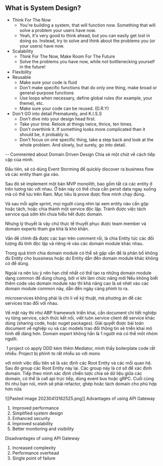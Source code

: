 ##  What is System Design?
- Think For The Now
     - You're building a system, that will function now. Something that will solve a problem your users have now.
     - Yeah, it's very good to think ahead, but you can easily get lost in doing so. Instead, try to solve and think about the problems you (or your users) have now.
- Scalability
     - Think For The Now, Make Room For The Future
     - Solve the problems you have now, while not bottlenecking yourself in the future!
- Flexibility
- Reusable
     - Make sure your code is fluid
     - Don't make specific functions that do only one thing, make broad or general-purpose functions
     - Use loops when necessary, define global rules (for example, your theme), etc.
     - Make sure your code can be reused. (D.R.Y)
- Don't GO into detail Prematurely, and K.I.S.S
     - Don't dive into your design head first.
     - Take your time. Relook at things twice, thrice, ten times.
     - Don't overthink it. If something looks more complicated than it should be, it probably is.
     - Don't focus on one specific thing, take a step back and look at the whole problem. And slowly, but surely, go into detail.

-- Commented about Domain Driven Design
Chia sẻ một chút về cách tiếp cập của mình.

Đầu tiên, sẽ có dùng Event Storming để quickly discover ra business flow và các entity tham gia vào.

Sau đó sẽ implement một bản MVP monolith, bao gồm tất cả các entity ở trên tương tác với nhau. Ở bản này có thể chưa cần persit data ngay xuống mà có thể lưu trên Ram. Mục tiêu là prove được flow mình chạy đúng.

Và sau mỗi aglie sprint, mọi người cùng nhìn lại xem entity nào cần gộp hoặc tách, hoặc chia thành một service độc lập. Tránh được việc tách service quá sớm khi chưa hiểu hết được domain.

Nhưng lý thuyết là vậy chứ thực tế thuyết phục được team member và domain experts tham gia khá là khó khăn.

Vấn đề chính đã được các bạn trên comment rồi, là chia Entity tức các đối tượng đủ tính độc lập và riêng rẽ vào các domain module khác nhau.

Trong quá trình chia domain module có thể sẽ gặp vấn đề là phân bổ không đủ Entity cho bussiness hoặc dư Entity dẫn đến domain module khác không có để dùng.

Ngoài ra nên lưu ý nên hạn chế nhất có thể tạo ra những domain module dạng common để dùng chung, bởi vì khi làm chức năng mới Nếu không biết thêm code vào domain module nào thì khả năng cao là sẽ nhét vào các domain module common này, dẫn đến ngày càng phình to ra.

microservices không phải là chi li về kỹ thuật, mà phương án để các services trao đổi với nhau.

Về mặt này thì như ABP framework triển khai, cần document chi tiết nghiệp vụ từng service, cách thức kết nối, viết luôn service client để service khác dùng (sharing code, hoặc nuget packages). Giải quyết được bài toán document về nghiệp vụ và các models trao đổi thông tin sẽ triển khai mô hình dễ dàng hơn. Domain expert không hẳn là 1 người mà có thể môt nhóm người.


 1 project có apply DDD kèm thêm Mediator, mình thấy boilerplate code rất nhiều. Project bị phình to rất nhiều so với mono

 với mình việc đầu tiên sẽ là xác định các Root Entity và các mối quan hệ. Sau đó group các Root Entity này lại. Các group này là cơ sở để xác định domain. Tiếp theo mình xác định chiến lược chia sẻ dữ liệu giữa các domain, có thể là call api trực tiếp, dùng event bus hoặc gRPC. Cuối cùng thì như bạn nói, mình sẽ phải refactor, ghép hoăc tách domain cho phù hợp hơn nữa

 ![[Pasted image 20230413162525.png]]
 Advantages of using API Gateway
 1. Improved performance
 2. Simplified system design
 3. Enhanced security
 4. Improved scalability
 5. Better monitoring and visibility

 Disadvantages of using API Gateway
 1. Increased complexity
 2. Performance overhead
 3. Single point of failure
 